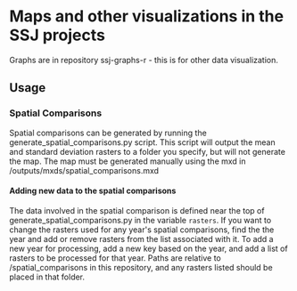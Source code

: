 # Maps and other visualizations in the SSJ projects

Graphs are in repository ssj-graphs-r - this is for other data visualization.

## Usage

### Spatial Comparisons
Spatial comparisons can be generated by running the generate_spatial_comparisons.py script. This script will
output the mean and standard deviation rasters to a folder you specify, but will not generate the map.
The map must be generated manually using the mxd in /outputs/mxds/spatial_comparisons.mxd

#### Adding new data to the spatial comparisons
The data involved in the spatial comparison is defined near the top of generate_spatial_comparisons.py in the variable
`rasters`. If you want to change the rasters used for any year's spatial comparisons, find the the year and add or remove
rasters from the list associated with it. To add a new year for processing, add a new key based on the year, and add a list
of rasters to be processed for that year. Paths are relative to /spatial_comparisons in this repository, and any rasters
listed should be placed in that folder.

